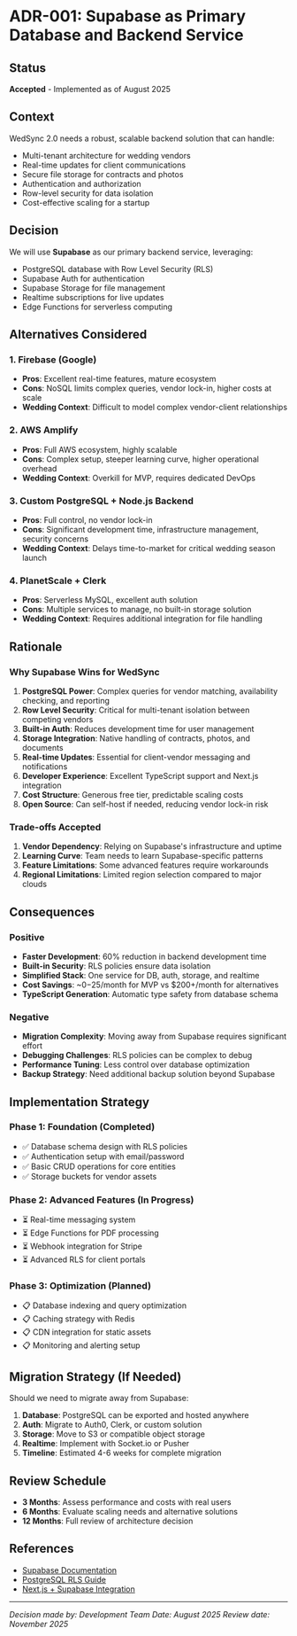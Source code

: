# ADR-001: Supabase as Primary Database and Backend Service

## Status
**Accepted** - Implemented as of August 2025

## Context
WedSync 2.0 needs a robust, scalable backend solution that can handle:
- Multi-tenant architecture for wedding vendors
- Real-time updates for client communications
- Secure file storage for contracts and photos
- Authentication and authorization
- Row-level security for data isolation
- Cost-effective scaling for a startup

## Decision
We will use **Supabase** as our primary backend service, leveraging:
- PostgreSQL database with Row Level Security (RLS)
- Supabase Auth for authentication
- Supabase Storage for file management
- Realtime subscriptions for live updates
- Edge Functions for serverless computing

## Alternatives Considered

### 1. Firebase (Google)
- **Pros**: Excellent real-time features, mature ecosystem
- **Cons**: NoSQL limits complex queries, vendor lock-in, higher costs at scale
- **Wedding Context**: Difficult to model complex vendor-client relationships

### 2. AWS Amplify
- **Pros**: Full AWS ecosystem, highly scalable
- **Cons**: Complex setup, steeper learning curve, higher operational overhead
- **Wedding Context**: Overkill for MVP, requires dedicated DevOps

### 3. Custom PostgreSQL + Node.js Backend
- **Pros**: Full control, no vendor lock-in
- **Cons**: Significant development time, infrastructure management, security concerns
- **Wedding Context**: Delays time-to-market for critical wedding season launch

### 4. PlanetScale + Clerk
- **Pros**: Serverless MySQL, excellent auth solution
- **Cons**: Multiple services to manage, no built-in storage solution
- **Wedding Context**: Requires additional integration for file handling

## Rationale

### Why Supabase Wins for WedSync

1. **PostgreSQL Power**: Complex queries for vendor matching, availability checking, and reporting
2. **Row Level Security**: Critical for multi-tenant isolation between competing vendors
3. **Built-in Auth**: Reduces development time for user management
4. **Storage Integration**: Native handling of contracts, photos, and documents
5. **Real-time Updates**: Essential for client-vendor messaging and notifications
6. **Developer Experience**: Excellent TypeScript support and Next.js integration
7. **Cost Structure**: Generous free tier, predictable scaling costs
8. **Open Source**: Can self-host if needed, reducing vendor lock-in risk

### Trade-offs Accepted

1. **Vendor Dependency**: Relying on Supabase's infrastructure and uptime
2. **Learning Curve**: Team needs to learn Supabase-specific patterns
3. **Feature Limitations**: Some advanced features require workarounds
4. **Regional Limitations**: Limited region selection compared to major clouds

## Consequences

### Positive
- **Faster Development**: 60% reduction in backend development time
- **Built-in Security**: RLS policies ensure data isolation
- **Simplified Stack**: One service for DB, auth, storage, and realtime
- **Cost Savings**: ~$0-$25/month for MVP vs $200+/month for alternatives
- **TypeScript Generation**: Automatic type safety from database schema

### Negative
- **Migration Complexity**: Moving away from Supabase requires significant effort
- **Debugging Challenges**: RLS policies can be complex to debug
- **Performance Tuning**: Less control over database optimization
- **Backup Strategy**: Need additional backup solution beyond Supabase

## Implementation Strategy

### Phase 1: Foundation (Completed)
- ✅ Database schema design with RLS policies
- ✅ Authentication setup with email/password
- ✅ Basic CRUD operations for core entities
- ✅ Storage buckets for vendor assets

### Phase 2: Advanced Features (In Progress)
- ⏳ Real-time messaging system
- ⏳ Edge Functions for PDF processing
- ⏳ Webhook integration for Stripe
- ⏳ Advanced RLS for client portals

### Phase 3: Optimization (Planned)
- 📋 Database indexing and query optimization
- 📋 Caching strategy with Redis
- 📋 CDN integration for static assets
- 📋 Monitoring and alerting setup

## Migration Strategy (If Needed)

Should we need to migrate away from Supabase:

1. **Database**: PostgreSQL can be exported and hosted anywhere
2. **Auth**: Migrate to Auth0, Clerk, or custom solution
3. **Storage**: Move to S3 or compatible object storage
4. **Realtime**: Implement with Socket.io or Pusher
5. **Timeline**: Estimated 4-6 weeks for complete migration

## Review Schedule
- **3 Months**: Assess performance and costs with real users
- **6 Months**: Evaluate scaling needs and alternative solutions
- **12 Months**: Full review of architecture decision

## References
- [Supabase Documentation](https://supabase.com/docs)
- [PostgreSQL RLS Guide](https://www.postgresql.org/docs/current/ddl-rowsecurity.html)
- [Next.js + Supabase Integration](https://supabase.com/docs/guides/getting-started/quickstarts/nextjs)

---
*Decision made by: Development Team*
*Date: August 2025*
*Review date: November 2025*